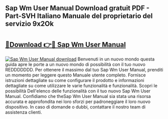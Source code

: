 ## Sap Wm User Manual Download gratuit PDF - Part-SVH Italiano Manuale del proprietario del servizio 9x2Ok

# <h2><a href="http://dfcu8g.blite.top/?on=Sap+Wm+User+Manual">🔗Download 👉🔴 Sap Wm User Manual</a></h2>

[![Sap Wm User Manual download](https://i.imgur.com/lujVjoI.png)](http://dfcu8g.blite.top/?on=Sap+Wm+User+Manual)
Benvenuti in un nuovo mondo questa guida apre le porte a un nuovo mondo di possibilità con il tuo nuovo REDDDDDDD. Per ottenere il massimo dal tuo Sap Wm User Manual, prenditi un momento per leggere questo Manuale utente completo. Fornisce istruzioni dettagliate su come configurare il prodotto e informazioni dettagliate su come utilizzare le varie funzionalità e funzionalità. Scopri le possibilità Dell'elenco delle funzionalità con il tuo nuovo Sap Wm User Manual. Confidiamo che theSap Wm User Manual sia stata una risorsa accurata e approfondita nei loro sforzi per padroneggiare il loro nuovo dispositivo. In caso di domande o dubbi, contattare il nostro team di assistenza clienti.
